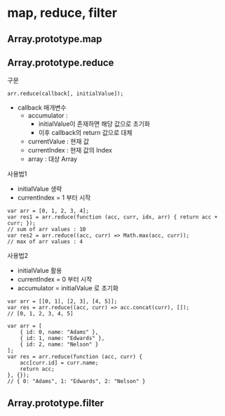 # map, reduce, filter
## Array.prototype.map
## Array.prototype.reduce
구문
```
arr.reduce(callback[, initialValue]);
```
- callback 매개변수
    - accumulator : 
        - initialValue이 존재하면 해당 값으로 초기화
        - 이후 callback의 return 값으로 대체
    - currentValue : 현재 값
    - currentIndex : 현재 값의 Index
    - array : 대상 Array

사용법1
- initialValue 생략
- currentIndex = 1 부터 시작
```
var arr = [0, 1, 2, 3, 4];
var res1 = arr.reduce(function (acc, curr, idx, arr) { return acc + curr; });
// sum of arr values : 10
var res2 = arr.reduce((acc, curr) => Math.max(acc, curr));
// max of arr values : 4
```
사용법2
- initialValue 활용
- currentIndex = 0 부터 시작
- accumulator = initialValue 로 초기화
```
var arr = [[0, 1], [2, 3], [4, 5]];
var res = arr.reduce((acc, curr) => acc.concat(curr), []);
// [0, 1, 2, 3, 4, 5]
```
```
var arr = [
    { id: 0, name: "Adams" }, 
    { id: 1, name: "Edwards" }, 
    { id: 2, name: "Nelson" }
];
var res = arr.reduce(function (acc, curr) {
    acc[curr.id] = curr.name;
    return acc;
}, {});
// { 0: "Adams", 1: "Edwards", 2: "Nelson" }
```
## Array.prototype.filter